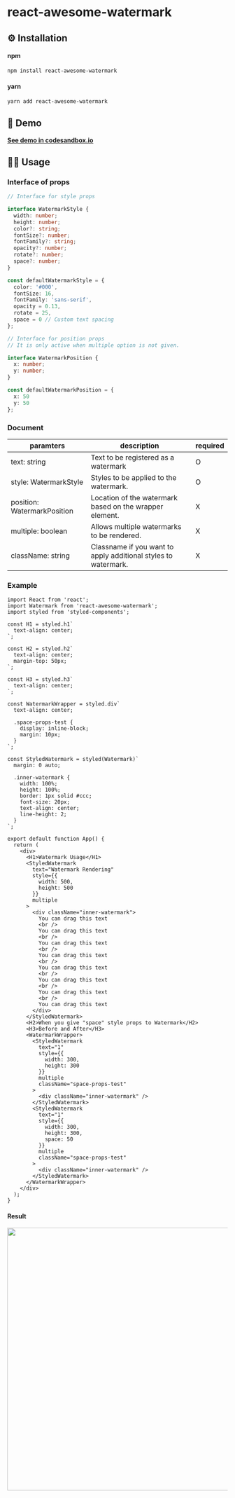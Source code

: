 # react-awesome-watermark

## ⚙ Installation

#### npm
```bash
npm install react-awesome-watermark
```

#### yarn
```bash
yarn add react-awesome-watermark
```

## 🌌 Demo

[**See demo in codesandbox.io**](https://codesandbox.io/s/busy-fog-8xvj0?file=/src/App.tsx)

## 👨‍🍳 Usage

### Interface of props

```typescript
// Interface for style props

interface WatermarkStyle {
  width: number;
  height: number;
  color?: string;
  fontSize?: number;
  fontFamily?: string;
  opacity?: number;
  rotate?: number;
  space?: number;
}

const defaultWatermarkStyle = {
  color: '#000',
  fontSize: 16,
  fontFamily: 'sans-serif',
  opacity = 0.13,
  rotate = 25,
  space = 0 // Custom text spacing
};
```

```typescript
// Interface for position props
// It is only active when multiple option is not given.

interface WatermarkPosition {
  x: number;
  y: number;
}

const defaultWatermarkPosition = {
  x: 50
  y: 50
};
```

### Document

| paramters 	| description 	| required 	|
  |--------------	|-------------------------------------------------------------------------------------------------------------------------------------------------------------------------------------------------------------------------------------------------------------------------------------------------------------------------------------------------------------------------------------------------------	|----------	|
  | text: string 	| Text to be registered as a watermark 	| O 	|
  | style: WatermarkStyle 	| Styles to be applied to the watermark. 	| O 	|
  | position: WatermarkPosition 	| Location of the watermark based on the wrapper element. 	| X 	|
  | multiple: boolean 	| Allows multiple watermarks to be rendered. 	| X 	|
  | className: string 	| Classname if you want to apply additional styles to watermark. 	| X 	|


### Example

```JSX
import React from 'react';
import Watermark from 'react-awesome-watermark';
import styled from 'styled-components';

const H1 = styled.h1`
  text-align: center;
`;

const H2 = styled.h2`
  text-align: center;
  margin-top: 50px;
`;

const H3 = styled.h3`
  text-align: center;
`;

const WatermarkWrapper = styled.div`
  text-align: center;

  .space-props-test {
    display: inline-block;
    margin: 10px;
  }
`;

const StyledWatermark = styled(Watermark)`
  margin: 0 auto;

  .inner-watermark {
    width: 100%;
    height: 100%;
    border: 1px solid #ccc;
    font-size: 20px;
    text-align: center;
    line-height: 2;
  }
`;

export default function App() {
  return (
    <div>
      <H1>Watermark Usage</H1>
      <StyledWatermark
        text="Watermark Rendering"
        style={{
          width: 500,
          height: 500
        }}
        multiple
      >
        <div className="inner-watermark">
          You can drag this text
          <br />
          You can drag this text
          <br />
          You can drag this text
          <br />
          You can drag this text
          <br />
          You can drag this text
          <br />
          You can drag this text
          <br />
          You can drag this text
          <br />
          You can drag this text
        </div>
      </StyledWatermark>
      <H2>When you give "space" style props to Watermark</H2>
      <H3>Before and After</H3>
      <WatermarkWrapper>
        <StyledWatermark
          text="1"
          style={{
            width: 300,
            height: 300
          }}
          multiple
          className="space-props-test"
        >
          <div className="inner-watermark" />
        </StyledWatermark>
        <StyledWatermark
          text="1"
          style={{
            width: 300,
            height: 300,
            space: 50
          }}
          multiple
          className="space-props-test"
        >
          <div className="inner-watermark" />
        </StyledWatermark>
      </WatermarkWrapper>
    </div>
  );
}
```

#### Result

<img src="https://user-images.githubusercontent.com/23455736/117231514-4b62fc00-ae5a-11eb-82de-2565076e45b0.png" width="600">
